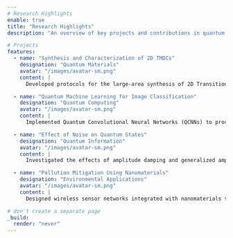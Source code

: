 ```yaml
---
# Research Highlights
enable: true
title: "Research Highlights"
description: "An overview of key projects and contributions in quantum materials and applications."

# Projects
features:
  - name: "Synthesis and Characterization of 2D TMDCs"
    designation: "Quantum Materials"
    avatar: "/images/avatar-sm.png"
    content: |
      Developed protocols for the large-area synthesis of 2D Transition Metal Dichalcogenides (TMDCs) using advanced techniques like Chemical Vapor Deposition (CVD) and Low-Pressure CVD (LPCVD). Characterized materials using SEM, Raman Spectroscopy, and gas sensing setups to study their properties for sensing and optoelectronic applications.

  - name: "Quantum Machine Learning for Image Classification"
    designation: "Quantum Computing"
    avatar: "/images/avatar-sm.png"
    content: |
      Implemented Quantum Convolutional Neural Networks (QCNNs) to process and classify images efficiently. Leveraged platforms like Google Colab, PennyLane, and Qiskit to demonstrate the potential of quantum machine learning in complex data analysis tasks.

  - name: "Effect of Noise on Quantum States"
    designation: "Quantum Information"
    avatar: "/images/avatar-sm.png"
    content: |
      Investigated the effects of amplitude damping and generalized amplitude damping channels on Bell states using Mathematica. This research provided insights into noise impact on coherence and entanglement in quantum systems.

  - name: "Pollution Mitigation Using Nanomaterials"
    designation: "Environmental Applications"
    avatar: "/images/avatar-sm.png"
    content: |
      Designed wireless sensor networks integrated with nanomaterials to monitor and mitigate indoor air pollution. This project explored innovative solutions for improving indoor air quality through advanced sensing technologies.

# don't create a separate page
_build:
  render: "never"
---
```

